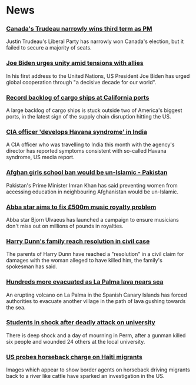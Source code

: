 # News
### [Canada's Trudeau narrowly wins third term as PM](https://www.bbc.com/news/world-us-canada-58634730)
Justin Trudeau's Liberal Party has narrowly won Canada's election, but it failed to secure a majority of seats.
### [Joe Biden urges unity amid tensions with allies](https://www.bbc.com/news/world-us-canada-58642139)
In his first address to the United Nations, US President Joe Biden has urged global cooperation through "a decisive decade for our world".
### [Record backlog of cargo ships at California ports](https://www.bbc.com/news/business-58643717)
A large backlog of cargo ships is stuck outside two of America's biggest ports, in the latest sign of the supply chain disruption hitting the US. 
### [CIA officer 'develops Havana syndrome' in India](https://www.bbc.com/news/world-us-canada-58632145)
A CIA officer who was travelling to India this month with the agency's director has reported symptoms consistent with so-called Havana syndrome, US media report.
### [Afghan girls school ban would be un-Islamic - Pakistan](https://www.bbc.com/news/world-asia-58639538)
Pakistan's Prime Minister Imran Khan has said preventing women from accessing education in neighbouring Afghanistan would be un-Islamic.
### [Abba star aims to fix £500m music royalty problem](https://www.bbc.com/news/entertainment-arts-58643787)
Abba star Bjorn Ulvaeus has launched a campaign to ensure musicians don't miss out on millions of pounds in royalties.
### [Harry Dunn's family reach resolution in civil case](https://www.bbc.com/news/uk-england-northamptonshire-58642224)
The parents of Harry Dunn have reached a "resolution" in a civil claim for damages with the woman alleged to have killed him, the family's spokesman has said.
### [Hundreds more evacuated as La Palma lava nears sea](https://www.bbc.com/news/world-europe-58636707)
An erupting volcano on La Palma in the Spanish Canary Islands has forced authorities to evacuate another village in the path of lava gushing towards the sea.
### [Students in shock after deadly attack on university](https://www.bbc.com/news/world-europe-58640387)
There is deep shock and a day of mourning in Perm, after a gunman killed six people and wounded 24 others at the local university. 
### [US probes horseback charge on Haiti migrants](https://www.bbc.com/news/world-us-canada-58637116)
Images which appear to show border agents on horseback driving migrants back to a river like cattle have sparked an investigation in the US.
